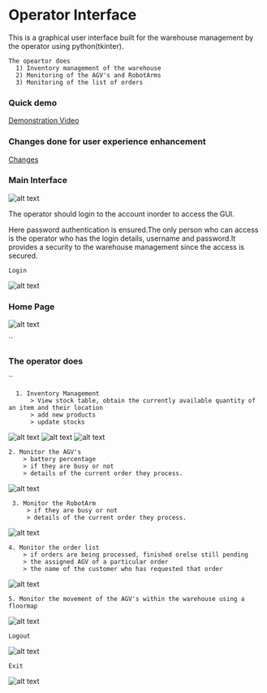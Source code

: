 

# Operator Interface

This  is a graphical user interface built for the warehouse management by the operator using python(tkinter).
```
The opeartor does 
  1) Inventory management of the warehouse 
  2) Monitoring of the AGV's and RobotArms
  3) Monitoring of the list of orders
```

### Quick demo

[Demonstration Video](https://github.com/cepdnaclk/e16-3yp-smart-pharmaceutical-warehousing/blob/main/Operator%20Interface/demo.mp4)

### Changes done for user experience enhancement
[Changes](https://github.com/cepdnaclk/e16-3yp-smart-pharmaceutical-warehousing/blob/main/Operator%20Interface/demo.mp4)


### Main Interface
![alt text](https://github.com/cepdnaclk/e16-3yp-smart-pharmaceutical-warehousing/blob/main/Operator%20Interface/images/main_page.png)

The operator should login to the account inorder to access the GUI.

Here password authentication is ensured.The only person who can access is the operator who has the login details, username and password.It provides a security to the warehouse management since the access is secured.

```
Login
```
![alt text](https://github.com/cepdnaclk/e16-3yp-smart-pharmaceutical-warehousing/blob/main/Operator%20Interface/images/login.png)

### Home Page
![alt text](https://github.com/cepdnaclk/e16-3yp-smart-pharmaceutical-warehousing/blob/main/Operator%20Interface/images/home.png)

``
### The operator does
``
```
  1. Inventory Management
      > View stock table, obtain the currently available quantity of an item and their location
      > add new products
      > update stocks 
 ```
 ![alt text](https://github.com/cepdnaclk/e16-3yp-smart-pharmaceutical-warehousing/blob/main/Operator%20Interface/images/stock2.png)
 ![alt text](https://github.com/cepdnaclk/e16-3yp-smart-pharmaceutical-warehousing/blob/main/Operator%20Interface/images/add2.png)
 ![alt text](https://github.com/cepdnaclk/e16-3yp-smart-pharmaceutical-warehousing/blob/main/Operator%20Interface/images/update2.png)
  
  ```
  2. Monitor the AGV's
      > battery percentage
      > if they are busy or not
      > details of the current order they process.
  ```
  ![alt text](https://github.com/cepdnaclk/e16-3yp-smart-pharmaceutical-warehousing/blob/main/Operator%20Interface/images/AGV2.png)

 ```
  3. Monitor the RobotArm
      > if they are busy or not
      > details of the current order they process.
  ```
  ![alt text](https://github.com/cepdnaclk/e16-3yp-smart-pharmaceutical-warehousing/blob/main/Operator%20Interface/images/Arm2.png)
  
  ```
  4. Monitor the order list
      > if orders are being processed, finished orelse still pending
      > the assigned AGV of a particular order
      > the name of the customer who has requested that order
  ```
  ![alt text](https://github.com/cepdnaclk/e16-3yp-smart-pharmaceutical-warehousing/blob/main/Operator%20Interface/images/orderlist.png)

  ```
  5. Monitor the movement of the AGV's within the warehouse using a floormap
  ```
  ![alt text](https://github.com/cepdnaclk/e16-3yp-smart-pharmaceutical-warehousing/blob/main/Operator%20Interface/images/bots_moving.png)
  
  ```
  Logout
  ```
  ![alt text](https://github.com/cepdnaclk/e16-3yp-smart-pharmaceutical-warehousing/blob/main/Operator%20Interface/images/logout.png)

  ```
  Exit
  ```
  ![alt text](https://github.com/cepdnaclk/e16-3yp-smart-pharmaceutical-warehousing/blob/main/Operator%20Interface/images/exit.png)
  




